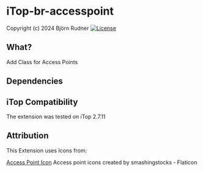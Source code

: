 # iTop-br-accesspoint

Copyright (c) 2024 Björn Rudner
[![License](https://img.shields.io/github/license/rudnerbjoern/iTop-br-accesspoint)](https://github.com/rudnerbjoern/iTop-br-accesspoint/blob/main/LICENSE)

## What?

Add Class for Access Points

## Dependencies

## iTop Compatibility

The extension was tested on iTop 2.7.11

## Attribution

This Extension uses Icons from:

[Access Point Icon](https://www.flaticon.com/free-icons/access-point) Access point icons created by smashingstocks - Flaticon
